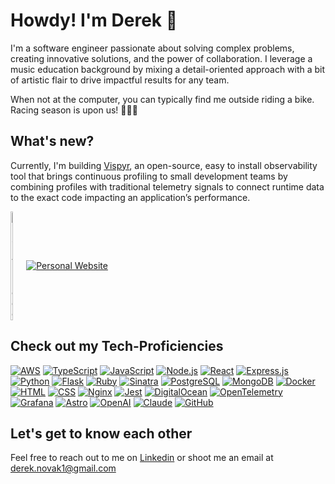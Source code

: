 # Howdy! I'm Derek 👋

I'm a software engineer passionate about solving complex problems, creating innovative solutions, and the power of collaboration. I leverage a music education background by mixing a detail-oriented approach with a bit of artistic flair to drive impactful results for any team.

When not at the computer, you can typically find me outside riding a bike. Racing season is upon us! 🚴🏻‍♂️

## What's new?

Currently, I'm building [Vispyr](https://vispyr.com), an open-source, easy to install observability tool that brings continuous profiling to small development teams by combining profiles with traditional telemetry signals to connect runtime data to the exact code impacting an application’s performance.

<div style="display: flex; align-items: center;">
  <img src="https://www.vispyr.com/_astro/vispyr-flame.CgY0L66e_2ucId6.webp" style="width: 5%" alt="Vispyr Logo" />
  <a href="https://www.vispyr.com">
    <img src="https://img.shields.io/badge/Click to learn more-FA4200?&logo=your-logo&logoColor=white" alt="Personal Website">
  </a>
</div>

## Check out my Tech-Proficiencies

[![AWS](https://img.shields.io/badge/-Amazon%20AWS-232F3E?&logo=aws&logoColor=white)](https://aws.amazon.com/)
[![TypeScript](https://img.shields.io/badge/-TypeScript-3178c6?&logo=typescript&logoColor=white)](https://www.typescriptlang.org/)
[![JavaScript](https://img.shields.io/badge/-JavaScript-f7df1e?&logo=javascript&logoColor=black)](https://developer.mozilla.org/en-US/docs/Web/JavaScript)
[![Node.js](https://img.shields.io/badge/-Node.js-339933?&logo=nodedotjs&logoColor=white)](https://nodejs.org/)
[![React](https://img.shields.io/badge/-React-61DAFB?&logo=react&logoColor=black)](https://reactjs.org/)
[![Express.js](https://img.shields.io/badge/-Express.js-000000?&logo=express&logoColor=white)](https://expressjs.com/)
[![Python](https://img.shields.io/badge/-Python-green?&logo=python&logoColor=white)](https://www.python.org/)
[![Flask](https://img.shields.io/badge/-Flask-0FB1F7?&logo=flask&logoColor=white)](https://flask.palletsprojects.com/en/stable/)
[![Ruby](https://img.shields.io/badge/-Ruby-cc342d?&logo=ruby&logoColor=white)](https://www.ruby-lang.org/)
[![Sinatra](https://img.shields.io/badge/-Sinatra-CC342D?&logo=rubysinatra&logoColor=white)](http://sinatrarb.com/)
[![PostgreSQL](https://img.shields.io/badge/-PostgreSQL-336791?&logo=postgresql&logoColor=white)](https://www.postgresql.org/)
[![MongoDB](https://img.shields.io/badge/-MongoDB-47A248?&logo=mongodb&logoColor=white)](https://www.mongodb.com/)
[![Docker](https://img.shields.io/badge/-Docker-2496ED?&logo=docker&logoColor=white)](https://www.docker.com/)
[![HTML](https://img.shields.io/badge/-HTML-E34F26?&logo=html5&logoColor=white)](https://developer.mozilla.org/en-US/docs/Web/HTML)
[![CSS](https://img.shields.io/badge/-CSS-1572B6?&logo=css&logoColor=white)](https://developer.mozilla.org/en-US/docs/Web/CSS)
[![Nginx](https://img.shields.io/badge/-Nginx-269539?&logo=nginx&logoColor=white)](https://nginx.org/)
[![Jest](https://img.shields.io/badge/-Jest-C21325?&logo=jest&logoColor=white)](https://jestjs.io/)
[![DigitalOcean](https://img.shields.io/badge/-DigitalOcean-0080FF?&logo=digitalocean&logoColor=white)](https://www.digitalocean.com/)
[![OpenTelemetry](https://img.shields.io/badge/-OpenTelemetry-f7df1e?&logo=opentelemetry&logoColor=black)](https://www.opentelemetry.io/)
[![Grafana](https://img.shields.io/badge/-Grafana-orange?&logo=grafana&logoColor=white)](https://grafana.com/oss/)
[![Astro](https://img.shields.io/badge/-Astro-00FAD5?&logo=astro&logoColor=white)](https://astro.build/)
[![OpenAI](https://img.shields.io/badge/-OpenAI-white?&logo=openai&logoColor=black)](https://openai.com/)
[![Claude](https://img.shields.io/badge/-Claude-FA9579?&logo=claude&logoColor=white)](https://claude.ai/)
[![GitHub](https://img.shields.io/badge/-GitHub-black?&logo=github&logoColor=white)](https://github.com/)

## Let's get to know each other

Feel free to reach out to me on [Linkedin](https://www.linkedin.com/in/derek-novak-2754a3289/) or shoot me an email at derek.novak1@gmail.com